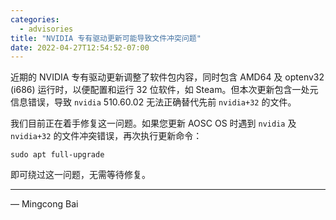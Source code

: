 ```yaml
---
categories:
  - advisories
title: "NVIDIA 专有驱动更新可能导致文件冲突问题"
date: 2022-04-27T12:54:52-07:00
---
```


近期的 NVIDIA 专有驱动更新调整了软件包内容，同时包含 AMD64 及 optenv32 (i686)
运行时，以便配置和运行 32 位软件，如 Steam。但本次更新包含一处元信息错误，导致
`nvidia` 510.60.02 无法正确替代先前 `nvidia+32` 的文件。

我们目前正在着手修复这一问题。如果您更新 AOSC OS 时遇到 `nvidia` 及 `nvidia+32` 的文件冲突错误，再次执行更新命令：

    sudo apt full-upgrade

即可绕过这一问题，无需等待修复。

---

— Mingcong Bai
